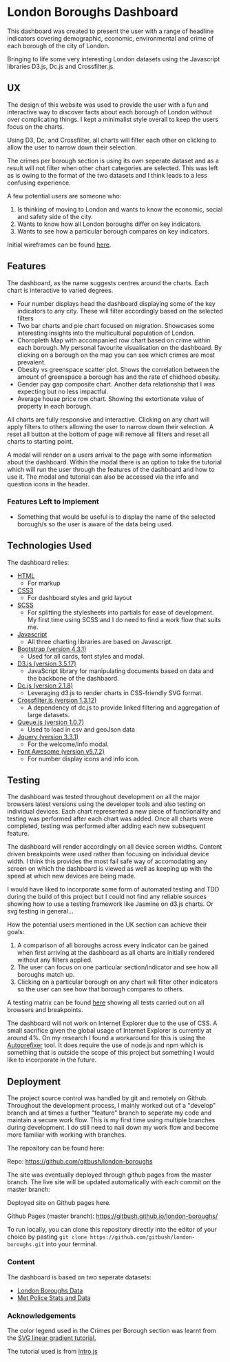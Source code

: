 # London Boroughs Dashboard

This dashboard was created to present the user with a range of headline indicators  covering demographic, economic, environmental and crime of each borough of the city of London.

Bringing to life some very interesting London datasets using the Javascript libraries D3.js, Dc.js and Crossfilter.js. 
 
## UX
 
The design of this website was used to provide the user with a fun and interactive way to discover facts about each borough of London without over complicating things. I kept a minimalist style overall to keep the users focus on the charts. 

Using D3, Dc, and Crossfilter, all charts will filter each other on clicking to allow the user to narrow down their selection.

The crimes per borough section is using its own seperate dataset and as a result will not filter when other chart categories are selected. This was left as is owing to the format of the two datasets and I think leads to a less confusing experience. 

A few potential users are someone who:
1. Is thinking of moving to London and wants to know the economic, social and safety side of the city.
2. Wants to know how all London boroughs differ on key indicators.
3. Wants to see how a particular borough compares on key indicators. 

Initial wireframes can be found <a href="docs/dashboardWireframes.png" target="_blank">here</a>.

## Features

The dashboard, as the name suggests centres around the charts. Each chart is interactive to varied degrees.
- Four number displays head the dashboard displaying some of the key indicators to any city. These will filter accordingly based on the selected filters
- Two bar charts and pie chart focused on migration. Showcases some interesting insights into the multicultural population of London.
- Choropleth Map with accompanied row chart based on crime within each borough. My personal favourite visualisation on the dashboard. By clicking on a borough on the map you can see which crimes are most prevalent.
- Obesity vs greenspace scatter plot. Shows the correlation between the amount of greenspace a borough has and the rate of chidhood obesity. 
- Gender pay gap composite chart. Another data relationship that I was expecting but no less impactful. 
- Average house price row chart. Showing the extortionate value of property in each borough.

All charts are fully responsive and interactive. Clicking on any chart will apply filters to others allowing the user to narrow down their selection. A reset all button at the bottom of page will remove all filters and reset all charts to starting point. 

A modal will render on a users arrival to the page with some information about the dashboard. Within the modal there is an option to take the tutorial which will run the user through the features of the dashboard and how to use it. The modal and tutorial can also be accessed via the info and question icons in the header.

### Features Left to Implement
- Something that would be useful is to display the name of the selected borough/s so the user is aware of the data being used.

## Technologies Used

The dashboard relies:
* <a href="https://www.w3.org/TR/html52/" target="_blank">HTML</a> 
    - For markup
* <a href="https://developer.mozilla.org/en-US/docs/Web/CSS/CSS3" target="_blank">CSS3</a>
    - For dashboard styles and grid layout
* <a href="https://sass-lang.com/documentation/file.SCSS_FOR_SASS_USERS.html" target="_blank">SCSS</a>
    - For splitting the stylesheets into partials for ease of development. My first time using SCSS and I do need to find a work flow that suits me. 
* <a href="https://developer.mozilla.org/en-US/docs/Web/JavaScript" target="_blank">Javascript</a> 
    - All three charting libraries are based on Javascript.
* <a href="https://getbootstrap.com/docs/4.0/getting-started/introduction/" target="_blank">Bootstrap (version 4.3.1)</a>
    -  Used for all cards, font styles and modal.
* <a href="https://d3js.org/" target="_blank">D3.js (version 3.5.17)</a>
    -  JavaScript library for manipulating documents based on data and the backbone of the dashbaord.
* <a href="https://dc-js.github.io/dc.js/" target="_blank">Dc.js (version 2.1.8)</a>
    - Leveraging d3.js to render charts in CSS-friendly SVG format. 
* <a href="http://square.github.io/crossfilter/" target="_blank">Crossfilter.js (version 1.3.12)</a>
    - A dependency of dc.js to provide linked filtering and aggregation of large datasets.
* <a href="https://github.com/d3/d3-queue" target="_blank">Queue.js (version 1.0.7)</a> 
    - Used to load in csv and geoJson data 
* <a href="https://jquery.com/" target="_blank">Jquery (version 3.3.1)</a>
    - For the welcome/info modal.
* <a href="https://fontawesome.com/" target="_blank">Font Awesome (version v5.7.2)</a>
    - For number display icons and info icon.

## Testing

The dashboard was tested throughout development on all the major browsers latest versions using the developer tools and also testing on individual devices. Each chart represented a new piece of functionality and testing was performed after each chart was added. Once all charts were completed, testing was performed after adding each new subsequent feature.

The dashboard will render accordingly on all device screen widths. Content driven breakpoints were used rather than focusing on individual device width. I think this provides the most fail safe way of accomodating any screen on which the dashboard is viewed as well as keeping up with the speed at which new devices are being made.

I would have liked to incorporate some form of automated testing and TDD during the build of this project but I could not find any reliable sources showing how to use a testing framework like Jasmine on d3.js charts. Or svg testing in general... 

How the potential users mentioned in the UK section can achieve their goals:
1. A comparison of all boroughs across every indicator can be gained when first arriving at the dashboard as all charts are initially rendered without any filters applied. 
2. The user can focus on one particular section/indicator and see how all boroughs match up.
3. Clicking on a particular borough on any chart will filter other indicators so the user can see how that borough compares to others. 

A testing matrix can be found <a href="docs/testing.xlsx" target="_blank">here</a> showing all tests carried out on all browsers and breakpoints.

The dashboard will not work on Internet Explorer due to the use of CSS. A small sacrifice given the global usage of Internet Explorer is currently at around 4%. On my research I found a workaround for this is using the <a href="https://css-tricks.com/css-grid-in-ie-css-grid-and-the-new-autoprefixer/" target="_blank">Autoprefixer</a> tool. It does require the use of node.js and npm which is something that is outside the scope of this project but something I would like to incorporate in the future.

## Deployment

The project source control was handled by git and remotely on Github. Throughout the development process, I mainly worked out of a "develop" branch and at times a further "feature" branch to seperate my code and maintain a secure work flow. This is my first time using multiple branches during development. I do still need to nail down my work flow and become more familiar with working with branches. 

The repository can be found here:

Repo: <a href= "https://github.com/gitbush/london-boroughs" target="_blank">https://github.com/gitbush/london-boroughs</a>

The site was eventually deployed through github pages from the master branch. The live site will be updated automatically with each commit on the master branch:

Deployed site on Github pages here. 

Github Pages (master branch): <a href="https://gitbush.github.io/london-boroughs/" target="_blank">https://gitbush.github.io/london-boroughs/</a>

To run locally, you can clone this repository directly into the editor of your choice by pasting `git clone https://github.com/gitbush/london-boroughs.git` into your terminal. 

### Content

The dashboard is based on two seperate datasets:
* <a href="https://data.london.gov.uk/dataset/london-borough-profiles" target="_blank">London Boroughs Data</a>
* <a href= "https://www.met.police.uk/sd/stats-and-data/met/crime-data-dashboard/" target="_blank">Met Police Stats and Data</a>

### Acknowledgements

The color legend used in the Crimes per Borough section was learnt from the <a href="https://www.visualcinnamon.com/2016/05/smooth-color-legend-d3-svg-gradient.html" target="_blank">SVG linear gradient tutorial.</a>

The tutorial used is from <a href="https://introjs.com/docs/" target="_blank">Intro.js</a>
